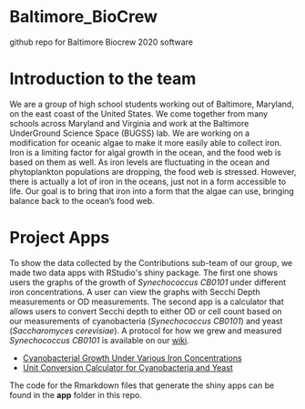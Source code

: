 # Baltimore_BioCrew
github repo for Baltimore Biocrew 2020 software

# Introduction to the team
We are a group of high school students working out of Baltimore, Maryland, on the east coast of the United States. We come together from many schools across Maryland and Virginia and work at the Baltimore UnderGround Science Space (BUGSS) lab. We are working on a modification for oceanic algae to make it more easily able to collect iron. Iron is a limiting factor for algal growth in the ocean, and the food web is based on them as well. As iron levels are fluctuating in the ocean and phytoplankton populations are dropping, the food web is stressed. However, there is actually a lot of iron in the oceans, just not in a form accessible to life. Our goal is to bring that iron into a form that the algae can use, bringing balance back to the ocean’s food web. 

# Project Apps
To show the data collected by the Contributions sub-team of our group, we made two data apps with RStudio's shiny package. The first one shows users the graphs of the growth of *Synechococcus CB0101* under different iron concentrations. A user can view the graphs with Secchi Depth measurements or OD measurements. The second app is a calculator that allows users to convert Secchi depth to either OD or cell count based on our measurements of cyanobacteria (*Synechococcus CB0101*) and yeast (*Saccharomyces cerevisiae*). A protocol for how we grew and measured *Synechococcus CB0101* is available on our [wiki](https://2020.igem.org/Team:Baltimore_BioCrew/Experiments).

- [Cyanobacterial Growth Under Various Iron Concentrations](https://samf21.shinyapps.io/iGEM_Data_Test/)
- [Unit Conversion Calculator for Cyanobacteria and Yeast](https://samf21.shinyapps.io/iGEM_OD_Secchi/)

The code for the Rmarkdown files that generate the shiny apps can be found in the **app** folder in this repo.
